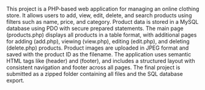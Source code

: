 This project is a PHP-based web application for managing an online clothing store. It allows users to add, view, edit, delete, and search products using filters such as name, price, and category. Product data is stored in a MySQL database using PDO with secure prepared statements. The main page (products.php) displays all products in a table format, with additional pages for adding (add.php), viewing (view.php), editing (edit.php), and deleting (delete.php) products. Product images are uploaded in JPEG format and saved with the product ID as the filename. The application uses semantic HTML tags like (header) and (footer), and includes a structured layout with consistent navigation and footer across all pages. The final project is submitted as a zipped folder containing all files and the SQL database export.
